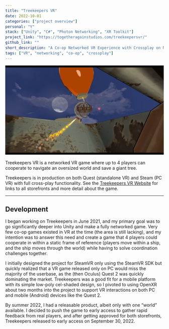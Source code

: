 ```yaml
---
title: "Treekeepers VR"
date: 2022-10-01
categories: ["project overview"]
personal: "Y"
stack: ["Unity", "C#", "Photon Networking", "XR Toolkit"]
project_link: "https://togetheragainstudios.com/treekeepersvr/"
github_link: ""
short_description: "A Co-op Networked VR Experience with Crossplay on Meta Quest and SteamVR"
tags: ["VR", "networking", "co-op", "crossplay"]
---
```

 
![The Treekeepers Puddle Jumper](/images/treekeepers_moonlight.png)

Treekeepers VR is a networked VR game where up to 4 players can cooperate to navigate an oversized world and save a giant tree.  

Treekeepers is in production on both Quest (standalone VR) and Steam (PC VR) with full cross-play functionality. See the [Treekeepers VR Website](https://togetheragainstudios.com/treekeepersvr/) for links to all storefronts and more detail about the game.  

---

## Development  

I began working on Treekeepers in June 2021, and my primary goal was to go significantly deeper into Unity and make a fully networked game. Very few co-op games existed in VR at the time (the area is still lacking), and my intention was to answer this need and create a game that 4 players could cooperate in within a static frame of reference (players move within a ship, and the ship moves through the world) while having to solve coordination challenges together.  

I initially designed the project for SteamVR only using the SteamVR SDK but quickly realized that a VR game released only on PC would miss the majority of the userbase, as the (then Oculus) Quest 2 was quickly dominating the market. Treekeepers was a good fit for a mobile platform with its simple low-poly cel-shaded design, so I pivoted to using OpenXR about two months into the project to support VR interactions on both PC and mobile (Android) devices like the Quest 2.  

By summer 2022, I had a releasable product, albeit only with one “world” available. I decided to push the game to early access to gather rapid feedback from real players, and after getting approved for both storefronts, Treekeepers released to early access on September 30, 2022.  
